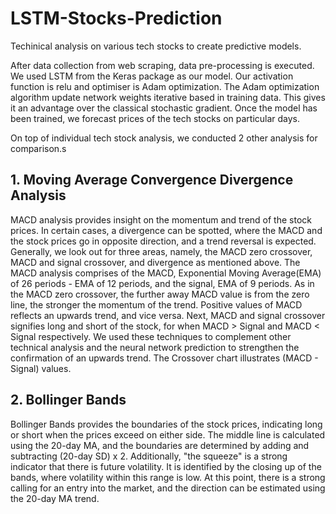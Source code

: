 # LSTM-Stocks-Prediction

Techinical analysis on various tech stocks to create predictive models. 

After data collection from web scraping, data pre-processing is executed. We used LSTM from the Keras package as our model. Our activation function is relu and optimiser is Adam optimization. The Adam optimization algorithm update network weights iterative based in training data. This gives it an advantage over the classical stochastic gradient. Once the model has been trained, we forecast prices of the tech stocks on particular days.

On top of individual tech stock analysis, we conducted 2 other analysis for comparison.s

## 1. Moving Average Convergence Divergence Analysis

MACD analysis provides insight on the momentum and trend of the stock prices. In certain cases, a divergence can be spotted, where the MACD and the stock prices go in opposite direction, and a trend reversal is expected. Generally, we look out for three areas, namely, the MACD zero crossover, MACD and signal crossover, and divergence as mentioned above. The MACD analysis comprises of the MACD, Exponential Moving Average(EMA) of 26 periods - EMA of 12 periods, and the signal, EMA of 9 periods. As in the MACD zero crossover, the further away MACD value is from the zero line, the stronger the momentum of the trend. Positive values of MACD reflects an upwards trend, and vice versa. Next, MACD and signal crossover signifies long and short of the stock, for when MACD > Signal and MACD < Signal respectively. We used these techniques to complement other technical analysis and the neural network prediction to strengthen the confirmation of an upwards trend. The Crossover chart illustrates (MACD - Signal) values.

## 2. Bollinger Bands

Bollinger Bands provides the boundaries of the stock prices, indicating long or short when the prices exceed on either side. The middle line is calculated using the 20-day MA, and the boundaries are determined by adding and subtracting (20-day SD) x 2. Additionally, "the squeeze" is a strong indicator that there is future volatility. It is identified by the closing up of the bands, where volatility within this range is low. At this point, there is a strong calling for an entry into the market, and the direction can be estimated using the 20-day MA trend.
